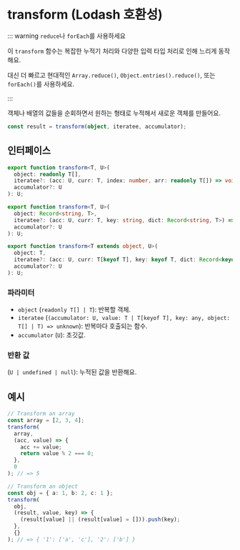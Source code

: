 # transform (Lodash 호환성)

::: warning `reduce`나 `forEach`를 사용하세요

이 `transform` 함수는 복잡한 누적기 처리와 다양한 입력 타입 처리로 인해 느리게 동작해요.

대신 더 빠르고 현대적인 `Array.reduce()`, `Object.entries().reduce()`, 또는 `forEach()`를 사용하세요.

:::

객체나 배열의 값들을 순회하면서 원하는 형태로 누적해서 새로운 객체를 만들어요.

```typescript
const result = transform(object, iteratee, accumulator);
```

## 인터페이스

```typescript
export function transform<T, U>(
  object: readonly T[],
  iteratee?: (acc: U, curr: T, index: number, arr: readonly T[]) => void,
  accumulator?: U
): U;

export function transform<T, U>(
  object: Record<string, T>,
  iteratee?: (acc: U, curr: T, key: string, dict: Record<string, T>) => void,
  accumulator?: U
): U;

export function transform<T extends object, U>(
  object: T,
  iteratee?: (acc: U, curr: T[keyof T], key: keyof T, dict: Record<keyof T, T[keyof T]>) => void,
  accumulator?: U
): U;
```

### 파라미터

- `object` (`readonly T[] | T`): 반복할 객체.
- `iteratee` (`(accumulator: U, value: T | T[keyof T], key: any, object: T[] | T) => unknown`): 반복마다 호출되는 함수.
- `accumulator` (`U`): 초깃값.

### 반환 값

(`U | undefined | null`): 누적된 값을 반환해요.

## 예시

```typescript
// Transform an array
const array = [2, 3, 4];
transform(
  array,
  (acc, value) => {
    acc += value;
    return value % 2 === 0;
  },
  0
); // => 5

// Transform an object
const obj = { a: 1, b: 2, c: 1 };
transform(
  obj,
  (result, value, key) => {
    (result[value] || (result[value] = [])).push(key);
  },
  {}
); // => { '1': ['a', 'c'], '2': ['b'] }
```
